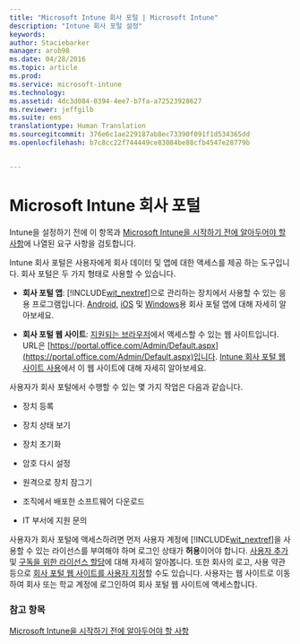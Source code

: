 ```yaml
---
title: "Microsoft Intune 회사 포털 | Microsoft Intune"
description: "Intune 회사 포털 설정"
keywords: 
author: Staciebarker
manager: arob98
ms.date: 04/28/2016
ms.topic: article
ms.prod: 
ms.service: microsoft-intune
ms.technology: 
ms.assetid: 4dc3d084-0394-4ee7-b7fa-a72523928627
ms.reviewer: jeffgilb
ms.suite: ems
translationtype: Human Translation
ms.sourcegitcommit: 376e6c1ae229187ab8ec73390f091f1d534365dd
ms.openlocfilehash: b7c8cc22f744449ce83084be88cfb4547e28779b


---
```


# Microsoft Intune 회사 포털

Intune을 설정하기 전에 이 항목과 [Microsoft Intune을 시작하기 전에 알아두어야 할 사항](what-to-know-before-you-start-microsoft-intune.md)에 나열된 요구 사항을 검토합니다.

Intune 회사 포털은 사용자에게 회사 데이터 및 앱에 대한 액세스를 제공 하는 도구입니다. 회사 포털은 두 가지 형태로 사용할 수 있습니다.

-   **회사 포털 앱**: [!INCLUDE[wit_nextref](../includes/wit_nextref_md.md)]으로 관리하는 장치에서 사용할 수 있는 응용 프로그램입니다. [Android](/Intune/EndUser/using-your-android-device-with-intune), [iOS](/Intune/EndUser/using-your-ios-or-mac-os-x-device-with-intune) 및 [Windows](/Intune/EndUser/using-your-windows-device-with-intune)용 회사 포털 앱에 대해 자세히 알아보세요.


- **회사 포털 웹 사이트**: [지원되는 브라우저](supported-web-browsers.md)에서 액세스할 수 있는 웹 사이트입니다. URL은 [https://portal.office.com/Admin/Default.aspx](https://portal.office.com/Admin/Default.aspx)입니다. [Intune 회사 포털 웹 사이트 사용](/Intune/EndUser/using-the-intune-company-portal-website)에서 이 웹 사이트에 대해 자세히 알아보세요.

사용자가 회사 포털에서 수행할 수 있는 몇 가지 작업은 다음과 같습니다.

-   장치 등록

-   장치 상태 보기

-   장치 초기화

-   암호 다시 설정

-   원격으로 장치 잠그기

-   조직에서 배포한 소프트웨어 다운로드

-   IT 부서에 지원 문의

사용자가 회사 포털에 액세스하려면 먼저 사용자 계정에 [!INCLUDE[wit_nextref](../includes/wit_nextref_md.md)]을 사용할 수 있는 라이선스를 부여해야 하며 로그인 상태가 **허용**이어야 합니다. [사용자 추가](start-with-a-paid-subscription-to-microsoft-intune-step-3.md) 및 [구독을 위한 라이선스 할당](start-with-a-paid-subscription-to-microsoft-intune-step-4.md)에 대해 자세히 알아봅니다. 또한 회사의 로고, 사용 약관 등으로 [회사 포털 웹 사이트를 사용자 지정](start-with-a-paid-subscription-to-microsoft-intune-step-7.md)할 수도 있습니다. 사용자는 웹 사이트로 이동하여 회사 또는 학교 계정에 로그인하여 회사 포털 웹 사이트에 액세스합니다.

### 참고 항목
[Microsoft Intune을 시작하기 전에 알아두어야 할 사항](what-to-know-before-you-start-microsoft-intune.md)



<!--HONumber=Jul16_HO3-->


